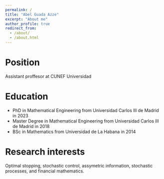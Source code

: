 ```yaml
---
permalink: /
title: "Abel Guada Azze"
excerpt: "About me"
author_profile: true
redirect_from: 
  - /about/
  - /about.html
---
```




Position
======
Assistant proffesor at CUNEF Universidad

Education
======
  * PhD in Mathematical Engineering from Universidad Carlos III de Madrid in 2023
  * Master Degree in Mathematical Engineering from Universidad Carlos III de Madrid in 2018
  * BSc in Mathematics from Universidad de La Habana in 2014

Research interests
======
Optimal stopping, stochastic control, assymetric information, stochastic processes, and financial mathematics. 
